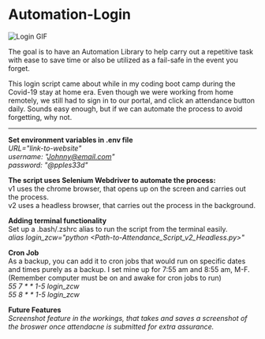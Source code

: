 # Automation-Login
![Login GIF](https://media.giphy.com/media/kEhjZr7aMUoVVV3eOt/giphy.gif)  

The goal is to have an Automation Library to help carry out a repetitive task with ease to save time or also be utilized as a fail-safe in the event you forget.

This login script came about while in my coding boot camp during the Covid-19 stay at home era. Even though we were working from home remotely, we still had to sign in to our portal, and click an attendance button daily. Sounds easy enough, but if we can automate the process to avoid forgetting, why not. 

---
**Set environment variables in .env file**  
*URL="link-to-website"*  
*username: "Johnny@email.com"*  
*password: "@pples33d"*  

**The script uses Selenium Webdriver to automate the process:**  
v1 uses the chrome browser, that opens up on the screen and carries out the process.  
v2 uses a headless browser, that carries out the process in the background.  

**Adding terminal functionality**  
Set up a .bash/.zshrc alias to run the script from the terminal easily.  
*alias login_zcw="python <Path-to-Attendance_Script_v2_Headless.py>"*  

**Cron Job**  
As a backup, you can add it to cron jobs that would run on specific dates and times purely as a backup. I set mine up for 7:55 am and 8:55 am, M-F. (Remember computer must be on and awake for cron jobs to run)   
*55 7 * * 1-5 login_zcw*  
*55 8 * * 1-5 login_zcw* 
 
 **Future Features**  
*Screenshot feature in the workings, that takes and saves a screenshot of the broswer once attendacne is submitted for extra assurance.*